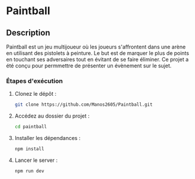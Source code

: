 # Paintball

## Description
Paintball est un jeu multijoueur où les joueurs s'affrontent dans une arène en utilisant des pistolets à peinture.
Le but est de marquer le plus de points en touchant ses adversaires tout en évitant de se faire éliminer. 
Ce projet a été conçu pour permmettre de présenter un évènement sur le sujet.

### Étapes d'exécution
1. Clonez le dépôt :
   ```bash
   git clone https://github.com/Manos2605/Paintball.git
   ```
2. Accédez au dossier du projet :
   ```bash
   cd paintball
   ```
3. Installer les dépendances :
   ```bash
   npm install
   ```
3. Lancer le server :
   ```bash
   npm run dev
   ```
